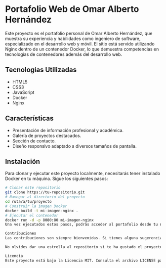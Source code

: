 # Portafolio Web de Omar Alberto Hernández

Este proyecto es el portafolio personal de Omar Alberto Hernández, que muestra su experiencia y habilidades como ingeniero de software, especializado en el desarrollo web y móvil. El sitio está servido utilizando Nginx dentro de un contenedor Docker, lo que demuestra competencias en tecnologías de contenedores además del desarrollo web.

## Tecnologías Utilizadas

- HTML5
- CSS3
- JavaScript
- Docker
- Nginx

## Características

- Presentación de información profesional y académica.
- Galería de proyectos destacados.
- Sección de contacto.
- Diseño responsivo adaptado a diversos tamaños de pantalla.

## Instalación

Para clonar y ejecutar este proyecto localmente, necesitarás tener instalado Docker en tu máquina. Sigue los siguientes pasos:

```bash
# Clonar este repositorio
git clone https://tu-repositorio.git
# Navegar al directorio del proyecto
cd ruta/a/tu/proyecto
# Construir la imagen Docker
docker build -t mi-imagen-nginx .
# Ejecutar el contenedor
docker run -d -p 8080:80 mi-imagen-nginx
Una vez ejecutados estos pasos, podrás acceder al portafolio desde tu navegador preferido ingresando a http://localhost:8080.

Contribuciones
Las contribuciones son siempre bienvenidas. Si tienes alguna sugerencia para mejorar este portafolio, no dudes en realizar un fork del repositorio y enviar un pull request, o simplemente abre un issue con la etiqueta "enhancement".

No olvides dar una estrella al repositorio si te ha gustado el proyecto!

Licencia
Este proyecto está bajo la Licencia MIT. Consulta el archivo LICENSE para obtener más información.
